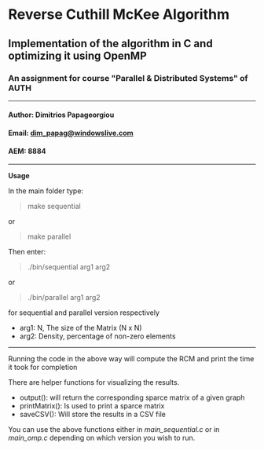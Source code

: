 # Reverse Cuthill McKee Algorithm

## Implementation of the algorithm in C and optimizing it using OpenMP

### An assignment for course "Parallel & Distributed Systems" of AUTH
***
#### Author: Dimitrios Papageorgiou
#### Email: dim_papag@windowslive.com
#### AEM: 8884
***
**Usage**

In the main folder type:
>make sequential

or
>make parallel

Then enter:
>./bin/sequential arg1 arg2

or

>./bin/parallel arg1 arg2

for sequential and parallel version respectively

* arg1: N, The size of the Matrix (N x N) 
* arg2: Density, percentage of non-zero elements

***
Running the code in the above way will compute the RCM and print the time it took for completion

There are helper functions for visualizing the results.

* output(): will return the corresponding sparce matrix of a given graph
* printMatrix(): Is used to print a sparce matrix
* saveCSV(): Will store the results in a CSV file

You can use the above functions either in *main_sequential.c* or in *main_omp.c* depending on which version you wish to run.